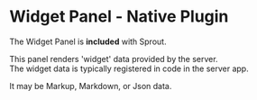 # Widget Panel -  Native Plugin

The Widget Panel is **included** with Sprout.  

This panel renders 'widget' data provided by the server.  
The widget data is typically registered in code in the server app.  

It may be Markup, Markdown, or Json data. 

